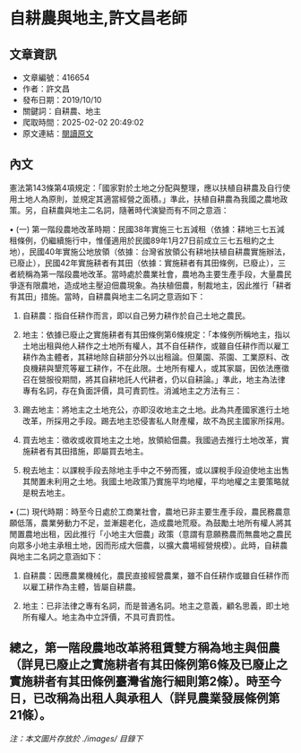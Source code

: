# 自耕農與地主,許文昌老師

## 文章資訊
- 文章編號：416654
- 作者：許文昌
- 發布日期：2019/10/10
- 關鍵詞：自耕農、地主
- 爬取時間：2025-02-02 20:49:02
- 原文連結：[閱讀原文](https://real-estate.get.com.tw/Columns/detail.aspx?no=416654)

## 內文
憲法第143條第4項規定：「國家對於土地之分配與整理，應以扶植自耕農及自行使用土地人為原則，並規定其適當經營之面積。」準此，扶植自耕農為我國之農地政策。另，自耕農與地主二名詞，隨著時代演變而有不同之意涵：

• (一) 第一階段農地改革時期：民國38年實施三七五減租（依據：耕地三七五減租條例，仍繼續施行中，惟僅適用於民國89年1月27日前成立三七五租約之土地），民國40年實施公地放領（依據：台灣省放領公有耕地扶植自耕農實施辦法，已廢止），民國42年實施耕者有其田（依據：實施耕者有其田條例，已廢止），三者統稱為第一階段農地改革。當時處於農業社會，農地為主要生產手段，大量農民爭逐有限農地，造成地主壓迫佃農現象。為扶植佃農，制裁地主，因此推行「耕者有其田」措施。當時，自耕農與地主二名詞之意涵如下：

1. 自耕農：指自任耕作而言，即以自己勞力耕作於自己土地之農民。

2. 地主：依據已廢止之實施耕者有其田條例第6條規定：「本條例所稱地主，指以土地出租與他人耕作之土地所有權人，其不自任耕作，或雖自任耕作而以雇工耕作為主體者，其耕地除自耕部分外以出租論。但菓園、茶園、工業原料、改良機耕與墾荒等雇工耕作，不在此限。土地所有權人，或其家屬，因依法應徵召在營服役期間，將其自耕地託人代耕者，仍以自耕論。」準此，地主為法律專有名詞，存在負面評價，具可責罰性。消滅地主之方法有三：

1. 踢去地主：將地主之土地充公，亦即沒收地主之土地。此為共產國家進行土地改革，所採用之手段。踢去地主恐侵害私人財產權，故不為民主國家所採用。

2. 買去地主：徵收或收買地主之土地，放領給佃農。我國過去推行土地改革，實施耕者有其田措施，即屬買去地主。

3. 稅去地主：以課稅手段去除地主手中之不勞而獲，或以課稅手段迫使地主出售其閒置未利用之土地。我國土地政策乃實施平均地權，平均地權之主要策略就是稅去地主。

• (二) 現代時期：時至今日處於工商業社會，農地已非主要生產手段，農民務農意願低落，農業勞動力不足，並漸趨老化，造成農地荒廢。為鼓勵土地所有權人將其閒置農地出租，因此推行「小地主大佃農」政策（意謂有意願務農而無農地之農民向眾多小地主承租土地，因而形成大佃農，以擴大農場經營規模）。此時，自耕農與地主二名詞之意涵如下：

1. 自耕農：因應農業機械化，農民直接經營農業，雖不自任耕作或雖自任耕作而以雇工耕作為主體，皆屬自耕農。

2. 地主：已非法律之專有名詞，而是普通名詞。地主之意義，顧名思義，即土地所有權人。地主為中立評價，不具可責罰性。

總之，第一階段農地改革將租賃雙方稱為地主與佃農（詳見已廢止之實施耕者有其田條例第6條及已廢止之實施耕者有其田條例臺灣省施行細則第2條）。時至今日，已改稱為出租人與承租人（詳見農業發展條例第21條）。
---
*注：本文圖片存放於 ./images/ 目錄下*
